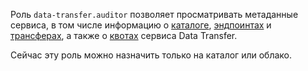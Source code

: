 Роль `data-transfer.auditor` позволяет просматривать метаданные сервиса, в том числе информацию о [каталоге](../../resource-manager/concepts/resources-hierarchy.md#folder), [эндпоинтах](../../data-transfer/concepts/index.md#endpoint) и [трансферах](../../data-transfer/concepts/index.md#transfer), а также о [квотах](../../data-transfer/concepts/limits.md#dataproc-quotas) сервиса Data Transfer.

Сейчас эту роль можно назначить только на каталог или облако.
